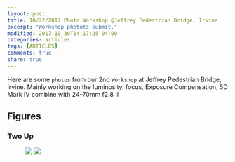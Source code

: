 ```yaml
---
layout: post
title: 10/22/2017 Photo Workshop @Jeffrey Pedestrian Bridge, Irvine
excerpt: "Workshop photots submit."
modified: 2017-10-30T14:17:25-04:00
categories: articles
tags: [ARTICLES]
comments: true
share: true
---
```


Here are some `photos` from our 2nd `Workshop` at Jeffrey Pedestrian Bridge, Irvine. Mainly working on the luminosity, focus, Exposure Compensation, 5D Mark IV combine with 24-70mm f2.8 II 

## Figures 

### Two Up

<figure class="half">
    <a href="https://c1.staticflickr.com/5/4456/37899226856_2f17c40e64_b.jpg"><img src="https://c1.staticflickr.com/5/4456/37899226856_2f17c40e64_b.jpg"></a>
    <a href="https://c1.staticflickr.com/5/4454/37899224766_557e8b44c2_b.jpg"><img src="https://c1.staticflickr.com/5/4454/37899224766_557e8b44c2_b.jpg"></a>
</figure>